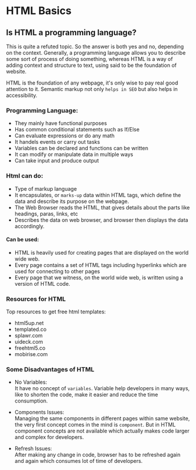 # HTML Basics

## Is HTML a programming language?

This is quite a refuted topic. So the answer is both yes and no, depending on the context. Generally, a programming language allows you to describe some sort of process of doing something, whereas HTML is a way of adding context and structure to text, using said to be the foundation of website.

HTML is the foundation of any webpage, it's only wise to pay real good attention to it. Semantic markup not only `helps in SEO` but also helps in accessibility.


### Programming Language:

- They mainly have functional purposes
- Has common conditional statements such as If/Else
- Can evaluate expressions or do any math
- It handels events or carry out tasks
- Variables can be declared and functions can be written
- It can modify or manipulate data in  multiple ways
- Can take input and produce output 

### Html can do:

- Type of markup language
- It encapsulates, or `marks-up` data within HTML tags, which define the data and describe its purpose on the webpage.
- The Web Browser reads the HTML, that gives details about the parts like headings, paras, links, etc
- Describes the data on web browser, and browser then displays the data accordingly.

#### Can be used:

- HTML is heavily used for creating pages that are displayed on the world wide web.
- Every page contains a set of HTML tags including hyperlinks which are used for connecting to other pages
- Every page that we witness, on the world wide web, is written using a version of HTML code.

### Resources for HTML

Top resources to get free html templates:
- html5up.net
- templated.co
- splawr.com
- uideck.com
- freehtml5.co
- mobirise.com

### Some Disadvantages of HTML 

- No Variables:  
  It have no concept of `variables`. Variable help developers in many ways, like to shorten the code, make it easier and reduce the time consumption.
  
- Components Issues:  
  Managing the same components in different pages within same website, the very first concept comes in the mind is `component`. But in HTML component concepts are     not available which actually makes code larger and complex for developers.
  
- Refresh Issues:  
  After making any change in code, browser has to be refreshed again and again which consumes lot of time of developers.

